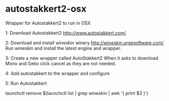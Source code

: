 autostakkert2-osx
=================

Wrapper for Autostakkert2 to run in OSX


1: Download Autostakkert2
http://www.autostakkert.com/


2: Download and install wineskin winery
http://wineskin.urgesoftware.com/
Run wineskin and install the latest engine and wrapper.

3: Create a new wrapper called AutoStakkert2
When it asks to download Mono and Geko click cancel as they are not needed.


4: Add autostakkert to the wrapper and configure


5: Run Autostakkert






launchctl remove $(launchctl list | grep wineskin | awk '{ print $3 }')
